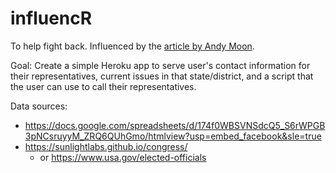 # influencR

To help fight back.  Influenced by the [article by Andy Moon](https://medium.com/@andymoon/how-we-can-fight-back-c1c3605c57ad#.jch2zel09).

Goal: Create a simple Heroku app to serve user's contact information for their representatives, current issues in that state/district, and a script that the user can use to call their representatives.

Data sources:

- https://docs.google.com/spreadsheets/d/174f0WBSVNSdcQ5_S6rWPGB3pNCsruyyM_ZRQ6QUhGmo/htmlview?usp=embed_facebook&sle=true
- https://sunlightlabs.github.io/congress/
  - or https://www.usa.gov/elected-officials
